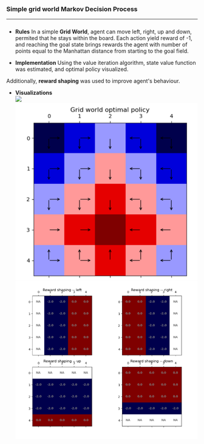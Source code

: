 ### Simple grid world Markov Decision Process
*** 

#####
* **Rules**
In a simple **Grid World**, agent can move left, right, up and down, permited that he stays within the board. Each action yield reward of -1, and reaching the goal state brings rewards the agent with number of points equal to the Manhattan distance from starting to the goal field. 

* **Implementation**
Using the value iteration algorithm, state value function was estimated, and optimal policy visualized.

Additionally, **reward shaping** was used to improve agent's behaviour. 

* **Visualizations**  
![](val_func.png)
![](img/policy.png)
![](img/reward_shaping.png)





